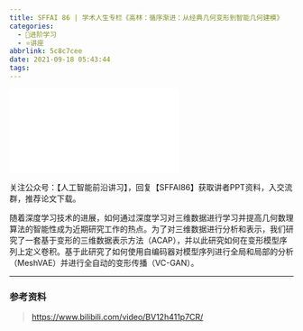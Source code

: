 ```yaml
---
title: SFFAI 86 | 学术人生专栏《高林：循序渐进：从经典几何变形到智能几何建模》
categories:
  - 🌙进阶学习
  - ⭐讲座
abbrlink: 5c8c7cee
date: 2021-09-18 05:43:44
tags:
---
```


<iframe src="//player.bilibili.com/player.html?aid=208106886&bvid=BV12h411p7CR&cid=410200445&p=1" scrolling="no" border="0" frameborder="no" framespacing="0" allowfullscreen="true"> </iframe>

<!--more-->

关注公众号：【人工智能前沿讲习】，回复【SFFAI86】获取讲者PPT资料，入交流群，推荐论文下载。

随着深度学习技术的进展，如何通过深度学习对三维数据进行学习并提高几何数理算法的智能性成为近期研究工作的热点。为了对三维数据进行分析和表示，我们研究了一套基于变形的三维数据表示方法（ACAP），并以此研究如何在变形模型序列上定义卷积。基于此研究了如何使用自编码器对模型序列进行全局和局部的分析（MeshVAE）并进行全自动的变形传播（VC-GAN）。

***

### 参考资料

> <https://www.bilibili.com/video/BV12h411p7CR/>
